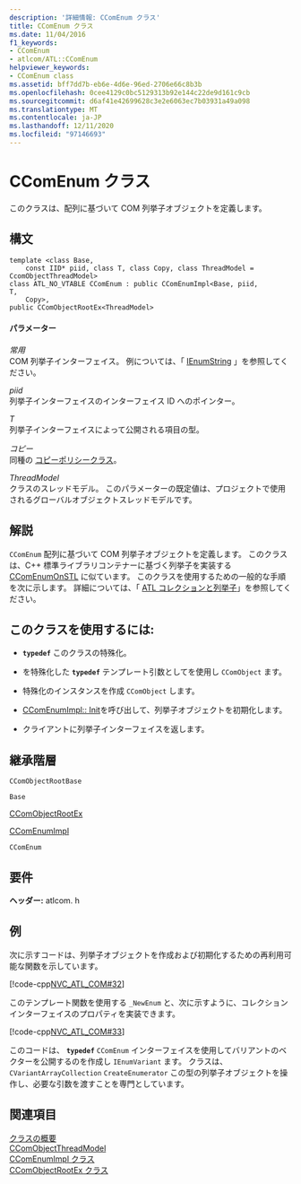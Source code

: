 ```yaml
---
description: '詳細情報: CComEnum クラス'
title: CComEnum クラス
ms.date: 11/04/2016
f1_keywords:
- CComEnum
- atlcom/ATL::CComEnum
helpviewer_keywords:
- CComEnum class
ms.assetid: bff7dd7b-eb6e-4d6e-96ed-2706e66c8b3b
ms.openlocfilehash: 0cee4129c0bc5129313b92e144c22de9d161c9cb
ms.sourcegitcommit: d6af41e42699628c3e2e6063ec7b03931a49a098
ms.translationtype: MT
ms.contentlocale: ja-JP
ms.lasthandoff: 12/11/2020
ms.locfileid: "97146693"
---
```

# <a name="ccomenum-class"></a>CComEnum クラス

このクラスは、配列に基づいて COM 列挙子オブジェクトを定義します。

## <a name="syntax"></a>構文

```
template <class Base,
    const IID* piid, class T, class Copy, class ThreadModel = CcomObjectThreadModel>
class ATL_NO_VTABLE CComEnum : public CComEnumImpl<Base, piid,
T,
    Copy>,
public CComObjectRootEx<ThreadModel>
```

#### <a name="parameters"></a>パラメーター

*常用*<br/>
COM 列挙子インターフェイス。 例については、「 [IEnumString](/windows/win32/api/objidl/nn-objidl-ienumstring) 」を参照してください。

*piid*<br/>
列挙子インターフェイスのインターフェイス ID へのポインター。

*T*<br/>
列挙子インターフェイスによって公開される項目の型。

*コピー*<br/>
同種の [コピーポリシークラス](../../atl/atl-copy-policy-classes.md)。

*ThreadModel*<br/>
クラスのスレッドモデル。 このパラメーターの既定値は、プロジェクトで使用されるグローバルオブジェクトスレッドモデルです。

## <a name="remarks"></a>解説

`CComEnum` 配列に基づいて COM 列挙子オブジェクトを定義します。 このクラスは、C++ 標準ライブラリコンテナーに基づく列挙子を実装する [CComEnumOnSTL](../../atl/reference/ccomenumonstl-class.md) に似ています。 このクラスを使用するための一般的な手順を次に示します。 詳細については、「 [ATL コレクションと列挙子](../../atl/atl-collections-and-enumerators.md)」を参照してください。

## <a name="to-use-this-class"></a>このクラスを使用するには:

- **`typedef`** このクラスの特殊化。

- を特殊化した **`typedef`** テンプレート引数としてを使用し `CComObject` ます。

- 特殊化のインスタンスを作成 `CComObject` します。

- [CComEnumImpl:: Init](../../atl/reference/ccomenumimpl-class.md#init)を呼び出して、列挙子オブジェクトを初期化します。

- クライアントに列挙子インターフェイスを返します。

## <a name="inheritance-hierarchy"></a>継承階層

`CComObjectRootBase`

`Base`

[CComObjectRootEx](../../atl/reference/ccomobjectrootex-class.md)

[CComEnumImpl](../../atl/reference/ccomenumimpl-class.md)

`CComEnum`

## <a name="requirements"></a>要件

**ヘッダー:** atlcom. h

## <a name="example"></a>例

次に示すコードは、列挙子オブジェクトを作成および初期化するための再利用可能な関数を示しています。

[!code-cpp[NVC_ATL_COM#32](../../atl/codesnippet/cpp/ccomenum-class_1.h)]

このテンプレート関数を使用する `_NewEnum` と、次に示すように、コレクションインターフェイスのプロパティを実装できます。

[!code-cpp[NVC_ATL_COM#33](../../atl/codesnippet/cpp/ccomenum-class_2.h)]

このコードは、 **`typedef`** `CComEnum` インターフェイスを使用してバリアントのベクターを公開するのを作成し `IEnumVariant` ます。 クラスは、 `CVariantArrayCollection` `CreateEnumerator` この型の列挙子オブジェクトを操作し、必要な引数を渡すことを専門としています。

## <a name="see-also"></a>関連項目

[クラスの概要](../../atl/atl-class-overview.md)<br/>
[CComObjectThreadModel](atl-typedefs.md#ccomobjectthreadmodel)<br/>
[CComEnumImpl クラス](../../atl/reference/ccomenumimpl-class.md)<br/>
[CComObjectRootEx クラス](../../atl/reference/ccomobjectrootex-class.md)
